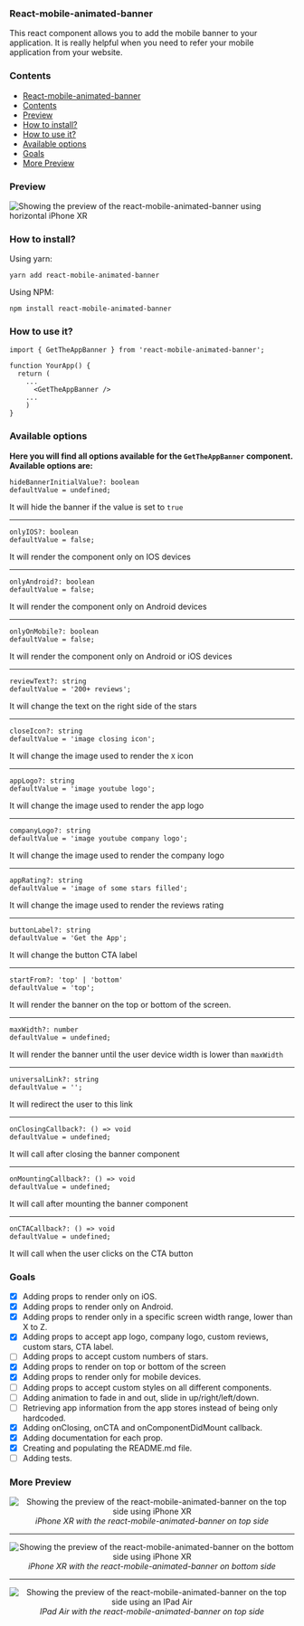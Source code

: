 ### React-mobile-animated-banner

This react component allows you to add the mobile banner to your application. It is really helpful when you need to refer your mobile application from your website.
### Contents
- [React-mobile-animated-banner](#react-mobile-animated-banner)
- [Contents](#contents)
- [Preview](#preview)
- [How to install?](#how-to-install)
- [How to use it?](#how-to-use-it)
- [Available options](#available-options)
- [Goals](#goals)
- [More Preview](#more-preview)

### Preview

![Showing the preview of the react-mobile-animated-banner using horizontal iPhone XR ](src/assets/images/iphone_top_horizontal.png 'Horizontal iPhone XR')

  
### How to install?
Using yarn:
```
yarn add react-mobile-animated-banner
```

Using NPM:
```
npm install react-mobile-animated-banner
```

### How to use it?

```
import { GetTheAppBanner } from 'react-mobile-animated-banner';

function YourApp() {
  return (
    ...
      <GetTheAppBanner />
    ...
    )
}
```

### Available options
**Here you will find all options available for the `GetTheAppBanner` component. Available options are:**

```
hideBannerInitialValue?: boolean
defaultValue = undefined;
```
  It will hide the banner if the value is set to `true`
___

```
onlyIOS?: boolean
defaultValue = false;
```
  It will render the component only on IOS devices

___
```
onlyAndroid?: boolean
defaultValue = false;
```
It will render the component only on Android devices
___
```
onlyOnMobile?: boolean
defaultValue = false;
```
It will render the component only on Android or iOS devices
___

```
reviewText?: string
defaultValue = '200+ reviews';
```
It will change the text on the right side of the stars
___
```
closeIcon?: string
defaultValue = 'image closing icon';
```
It will change the image used to render the `X` icon
___
```
appLogo?: string
defaultValue = 'image youtube logo';
```
It will change the image used to render the app logo
___
```
companyLogo?: string
defaultValue = 'image youtube company logo';
```
It will change the image used to render the company logo
___
```
appRating?: string
defaultValue = 'image of some stars filled';
```
It will change the image used to render the reviews rating
___

```
buttonLabel?: string
defaultValue = 'Get the App';
```
It will change the button CTA label
___

```
startFrom?: 'top' | 'bottom'
defaultValue = 'top';
```
It will render the banner on the top or bottom of the screen.
___

```
maxWidth?: number
defaultValue = undefined;
```
It will render the banner until the user device width is lower than `maxWidth`
___
```
universalLink?: string
defaultValue = '';
```
It will redirect the user to this link
___
```
onClosingCallback?: () => void
defaultValue = undefined;
```
It will call after closing the banner component
___
```
onMountingCallback?: () => void
defaultValue = undefined;
```
It will call after mounting the banner component
___
```
onCTACallback?: () => void
defaultValue = undefined;
```
It will call when the user clicks on the CTA button

### Goals

- [x] Adding props to render only on iOS.
- [x] Adding props to render only on Android.
- [x] Adding props to render only in a specific screen width range, lower than X to Z.
- [x] Adding props to accept app logo, company logo, custom reviews, custom stars, CTA label.
- [ ] Adding props to accept custom numbers of stars.
- [x] Adding props to render on top or bottom of the screen
- [x] Adding props to render only for mobile devices.
- [ ] Adding props to accept custom styles on all different components.
- [ ] Adding animation to fade in and out, slide in up/right/left/down.
- [ ] Retrieving app information from the app stores instead of being only hardcoded.
- [x] Adding onClosing, onCTA and onComponentDidMount callback.
- [x] Adding documentation for each prop.
- [x] Creating and populating the README.md file.
- [ ] Adding tests.

### More Preview
<div align="center">

![Showing the preview of the react-mobile-animated-banner on the top side using iPhone XR ](src/assets/images/iphone_top.png 'iPhone XR')
*iPhone XR with the react-mobile-animated-banner on top side*
___

![Showing the preview of the react-mobile-animated-banner on the bottom side using iPhone XR ](src/assets/images/mobile_bottom.png 'iPhone XR')
*iPhone XR with the react-mobile-animated-banner on bottom side*
___

![Showing the preview of the react-mobile-animated-banner on the top side using an IPad Air](src/assets/images/tablet_top.png 'IPad Air')
*IPad Air with the react-mobile-animated-banner on top side*

</div>